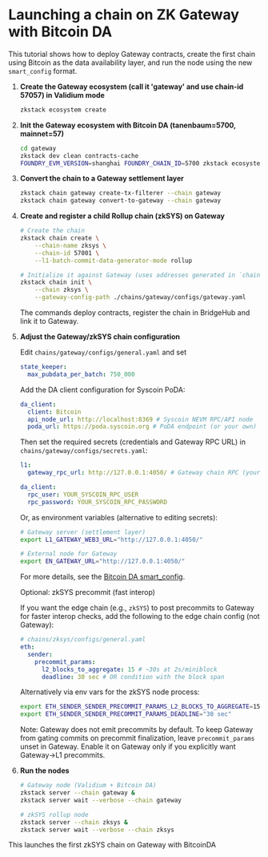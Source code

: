 # Launching a chain on ZK Gateway with Bitcoin DA

This tutorial shows how to deploy Gateway contracts, create the first chain using Bitcoin as the data availability
layer, and run the node using the new `smart_config` format.


1. **Create the Gateway ecosystem (call it 'gateway' and use chain-id 57057) in Validium mode**

   ```bash
   zkstack ecosystem create
   ```

2. **Init the Gateway ecosystem with Bitcoin DA (tanenbaum=5700, mainnet=57)**

   ```bash
   cd gateway
   zkstack dev clean contracts-cache
   FOUNDRY_EVM_VERSION=shanghai FOUNDRY_CHAIN_ID=5700 zkstack ecosystem init
   ```

3. **Convert the chain to a Gateway settlement layer**

   ```bash
   zkstack chain gateway create-tx-filterer --chain gateway
   zkstack chain gateway convert-to-gateway --chain gateway
   ```

4. **Create and register a child Rollup chain (zkSYS) on Gateway**

   ```bash
   # Create the chain
   zkstack chain create \
       --chain-name zksys \
       --chain-id 57001 \
       --l1-batch-commit-data-generator-mode rollup

   # Initialize it against Gateway (uses addresses generated in `chains/gateway/configs/gateway.yaml`)
   zkstack chain init \
       --chain zksys \
       --gateway-config-path ./chains/gateway/configs/gateway.yaml
   ```

   The commands deploy contracts, register the chain in BridgeHub and link it to Gateway.

5. **Adjust the Gateway/zkSYS chain configuration**

   Edit `chains/gateway/configs/general.yaml` and set

   ```yaml
   state_keeper:
     max_pubdata_per_batch: 750_000
   ```

   Add the DA client configuration for Syscoin PoDA:

   ```yaml
   da_client:
     client: Bitcoin
     api_node_url: http://localhost:8369 # Syscoin NEVM RPC/API node
     poda_url: https://poda.syscoin.org # PoDA endpoint (or your own)
   ```

   Then set the required secrets (credentials and Gateway RPC URL) in `chains/gateway/configs/secrets.yaml`:

   ```yaml
   l1:
     gateway_rpc_url: http://127.0.0.1:4050/ # Gateway chain RPC (your Gateway node)

   da_client:
     rpc_user: YOUR_SYSCOIN_RPC_USER
     rpc_password: YOUR_SYSCOIN_RPC_PASSWORD
   ```

   Or, as environment variables (alternative to editing secrets):

   ```bash
   # Gateway server (settlement layer)
   export L1_GATEWAY_WEB3_URL="http://127.0.0.1:4050/"

   # External node for Gateway
   export EN_GATEWAY_URL="http://127.0.0.1:4050/"
   ```

   For more details, see the [Bitcoin DA smart_config](./bitcoin-da-client.md#smart_config-example).

   Optional: zkSYS precommit (fast interop)

   If you want the edge chain (e.g., `zkSYS`) to post precommits to Gateway for faster interop checks, add the following
   to the edge chain config (not Gateway):

   ```yaml
   # chains/zksys/configs/general.yaml
   eth:
     sender:
       precommit_params:
         l2_blocks_to_aggregate: 15 # ~30s at 2s/miniblock
         deadline: 30 sec # OR condition with the block span
   ```

   Alternatively via env vars for the zkSYS node process:

   ```bash
   export ETH_SENDER_SENDER_PRECOMMIT_PARAMS_L2_BLOCKS_TO_AGGREGATE=15
   export ETH_SENDER_SENDER_PRECOMMIT_PARAMS_DEADLINE="30 sec"
   ```

   Note: Gateway does not emit precommits by default. To keep Gateway from gating commits on precommit finalization,
   leave `precommit_params` unset in Gateway. Enable it on Gateway only if you explicitly want Gateway→L1 precommits.

6. **Run the nodes**

   ```bash
   # Gateway node (Validium + Bitcoin DA)
   zkstack server --chain gateway &
   zkstack server wait --verbose --chain gateway

   # zkSYS rollup node
   zkstack server --chain zksys &
   zkstack server wait --verbose --chain zksys
   ```

This launches the first zkSYS chain on Gateway with BitcoinDA
